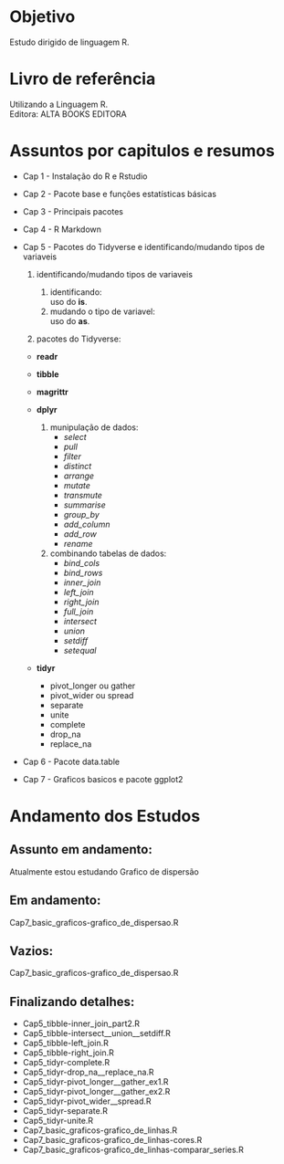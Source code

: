 # Objetivo

Estudo dirigido de linguagem R.

# Livro de referência

Utilizando a Linguagem R.  
Editora: ALTA BOOKS EDITORA

# Assuntos por capitulos e resumos

-   Cap 1 - Instalação do R e Rstudio  

-   Cap 2 - Pacote base e funções estatísticas básicas  

-   Cap 3 - Principais pacotes  

-   Cap 4 - R Markdown  

-   Cap 5 - Pacotes do Tidyverse e identificando/mudando tipos de
    variaveis  

    1.  identificando/mudando tipos de variaveis  

        1.  identificando:  
            uso do **is**.  
        2.  mudando o tipo de variavel:  
            uso do **as**.  

    2.  pacotes do Tidyverse:  

    -   **readr**  

    -   **tibble**  

    -   **magrittr**  

    -   **dplyr**  

        1.  munipulação de dados:  
            -   *select*  
            -   *pull*  
            -   *filter*  
            -   *distinct*  
            -   *arrange*  
            -   *mutate*  
            -   *transmute*  
            -   *summarise*  
            -   *group_by*  
            -   *add_column*  
            -   *add_row*  
            -   *rename*  
        2.  combinando tabelas de dados:  
            -   *bind_cols*  
            -   *bind_rows*  
            -   *inner_join*  
            -   *left_join*  
            -   *right_join*  
            -   *full_join*  
            -   *intersect*  
            -   *union*  
            -   *setdiff*  
            -   *setequal*  

    -   **tidyr**  

        -   pivot_longer ou gather  
        -   pivot_wider ou spread  
        -   separate  
        -   unite  
        -   complete  
        -   drop_na  
        -   replace_na  

-   Cap 6 - Pacote data.table  

-   Cap 7 - Graficos basicos e pacote ggplot2  

# Andamento dos Estudos

## Assunto em andamento:

Atualmente estou estudando Grafico de dispersão  

## Em andamento:

Cap7_basic_graficos-grafico_de_dispersao.R  

## Vazios:

Cap7_basic_graficos-grafico_de_dispersao.R  

## Finalizando detalhes:

-   Cap5_tibble-inner_join_part2.R  
-   Cap5_tibble-intersect\_\_union\_\_setdiff.R  
-   Cap5_tibble-left_join.R  
-   Cap5_tibble-right_join.R  
-   Cap5_tidyr-complete.R  
-   Cap5_tidyr-drop_na\_\_replace_na.R  
-   Cap5_tidyr-pivot_longer\_\_gather_ex1.R  
-   Cap5_tidyr-pivot_longer\_\_gather_ex2.R  
-   Cap5_tidyr-pivot_wider\_\_spread.R  
-   Cap5_tidyr-separate.R  
-   Cap5_tidyr-unite.R  
-   Cap7_basic_graficos-grafico_de_linhas.R  
-   Cap7_basic_graficos-grafico_de_linhas-cores.R  
-   Cap7_basic_graficos-grafico_de_linhas-comparar_series.R  
